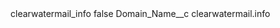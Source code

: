 <?xml version="1.0" encoding="UTF-8"?>
<CustomMetadata xmlns="http://soap.sforce.com/2006/04/metadata" xmlns:xsi="http://www.w3.org/2001/XMLSchema-instance" xmlns:xsd="http://www.w3.org/2001/XMLSchema">
    <label>clearwatermail_info</label>
    <protected>false</protected>
    <values>
        <field>Domain_Name__c</field>
        <value xsi:type="xsd:string">clearwatermail.info</value>
    </values>
</CustomMetadata>
